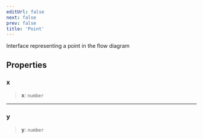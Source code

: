 ```yaml
---
editUrl: false
next: false
prev: false
title: 'Point'
---
```


Interface representing a point in the flow diagram

## Properties

### x

> **x**: `number`

---

### y

> **y**: `number`

